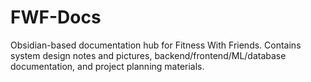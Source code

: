 # FWF-Docs
Obsidian-based documentation hub for Fitness With Friends. Contains system design notes and pictures, backend/frontend/ML/database documentation, and project planning materials.
